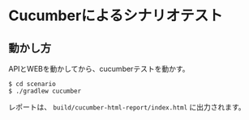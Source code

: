 # Cucumberによるシナリオテスト

## 動かし方
APIとWEBを動かしてから、cucumberテストを動かす。

```
$ cd scenario
$ ./gradlew cucumber
```

レポートは、 ```build/cucumber-html-report/index.html``` に出力されます。

